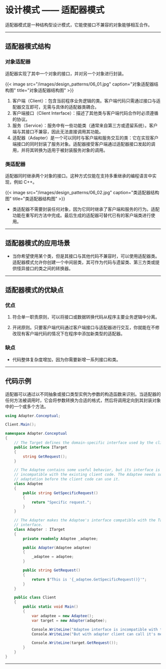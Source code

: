 # 设计模式 —— 适配器模式


适配器模式是一种结构型设计模式，它能使接口不兼容的对象能够相互合作。

---

## 适配器模式结构

### 对象适配器

适配器实现了其中一个对象的接口，并对另一个对象进行封装。

{{< image src="/images/design_patterns/06_01.jpg" caption="对象适配器结构图" title="对象适配器结构图" >}}

1. 客户端（Client）：包含当前程序业务逻辑的类。客户端代码只需通过接口与适配器交互即可，无需与具体的适配器类耦合。
2. 客户端接口（Client Interface）：描述了其他类与客户端代码合作时必须遵循的协议。
3. 服务（Service）：服务中有一些功能类（通常来自第三方或遗留系统）。客户端与其接口不兼容，因此无法直接调用其功能。
4. 适配器（Adapter）是一个可以同时与客户端和服务交互的类：它在实现客户端接口的同时封装了服务对象。适配器接受客户端通过适配器接口发起的调用，并将其转换为适用于被封装服务对象的调用。

### 类适配器

适配器同时继承两个对象的接口。这种方式仅能在支持多重继承的编程语言中实现，例如 C++。

{{< image src="/images/design_patterns/06_02.jpg" caption="类适配器结构图" title="类适配器结构图" >}}

- 类适配器不需要封装任何对象，因为它同时继承了客户端和服务的行为。适配功能在重写的方法中完成。最后生成的适配器可替代已有的客户端类进行使用。

---

## 适配器模式的应用场景

- 当你希望使用某个类，但是其接口与其他代码不兼容时，可以使用适配器类。适配器模式允许你创建一个中间层类，其可作为代码与遗留类、第三方类或提供怪异接口的类之间的转换器。

---

## 适配器模式的优缺点

### 优点

1. 符合单一职责原则，可以将接口或数据转换代码从程序主要业务逻辑中分离。

2. 开闭原则。只要客户端代码通过客户端接口与适配器进行交互，你就能在不修改现有客户端代码的情况下在程序中添加新类型的适配器。

### 缺点

- 代码整体复杂度增加，因为你需要新增一系列接口和类。

---

## 代码示例

适配器可以通过以不同抽象或接口类型实例为参数的构造函数来识别。当适配器的任何方法被调用时，它会将参数转换为合适的格式，然后将调用定向到其封装对象中的一个或多个方法。

``` C#
using Adapter.Conceptual;

Client.Main();

namespace Adapter.Conceptual
{
    // The Target defines the domain-specific interface used by the client code.
    public interface ITarget
    {
        string GetRequest();
    }

    // The Adaptee contains some useful behavior, but its interface is
    // incompatible with the existing client code. The Adaptee needs some
    // adaptation before the client code can use it.
    class Adaptee
    {
        public string GetSpecificRequest()
        {
            return "Specific request.";
        }
    }

    // The Adapter makes the Adaptee's interface compatible with the Target's
    // interface.
    class Adapter : ITarget
    {
        private readonly Adaptee _adaptee;

        public Adapter(Adaptee adaptee)
        {
            _adaptee = adaptee;
        }

        public string GetRequest()
        {
            return $"This is '{_adaptee.GetSpecificRequest()}'";
        }
    }

    public class Client
    {
        public static void Main()
        {
            var adaptee = new Adaptee();
            var target = new Adapter(adaptee);

            Console.WriteLine("Adaptee interface is incompatible with the client.");
            Console.WriteLine("But with adapter client can call it's method.");

            Console.WriteLine(target.GetRequest());
        }
    }
}
```

---

